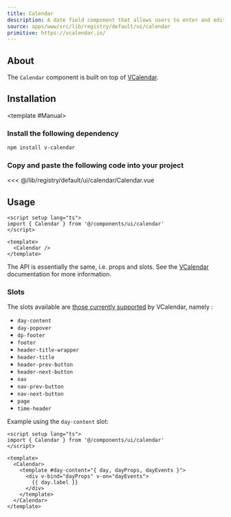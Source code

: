 ```yaml
---
title: Calendar
description: A date field component that allows users to enter and edit date.
source: apps/www/src/lib/registry/default/ui/calendar 
primitive: https://vcalendar.io/
---
```



<ComponentPreview name="CalendarDemo"  /> 

## About

The `Calendar` component is built on top of [VCalendar](https://vcalendar.io/getting-started/installation.html).

## Installation

<TabPreview name="CLI">
<template #CLI>

```bash
npx shadcn-vue@latest add calendar
```
</template>

<template #Manual>

<Steps>

### Install the following dependency

```bash
npm install v-calendar
```

### Copy and paste the following code into your project


<<< @/lib/registry/default/ui/calendar/Calendar.vue


</Steps>


</template>
</TabPreview>

## Usage

```vue
<script setup lang="ts">
import { Calendar } from '@/components/ui/calendar'
</script>

<template>
  <Calendar />
</template>
```

The API is essentially the same, i.e. props and slots. See the [VCalendar](https://vcalendar.io/getting-started/installation.html) documentation for more information.

### Slots

The slots available are [those currently supported](https://github.com/nathanreyes/v-calendar/blob/v3.1.2/src/components/Calendar/CalendarSlot.vue#L16-L28) by VCalendar, namely :

- `day-content`
- `day-popover`
- `dp-footer`
- `footer`
- `header-title-wrapper`
- `header-title`
- `header-prev-button`
- `header-next-button`
- `nav`
- `nav-prev-button`
- `nav-next-button`
- `page`
- `time-header`

Example using the `day-content` slot:

```vue
<script setup lang="ts">
import { Calendar } from '@/components/ui/calendar'
</script>

<template>
  <Calendar>
    <template #day-content="{ day, dayProps, dayEvents }">
      <div v-bind="dayProps" v-on="dayEvents">
        {{ day.label }}
      </div>
    </template>
  </Calendar>
</template>
```